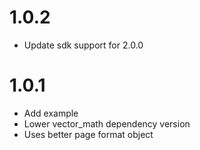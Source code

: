 # 1.0.2
* Update sdk support for 2.0.0
# 1.0.1
* Add example
* Lower vector_math dependency version
* Uses better page format object

